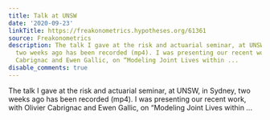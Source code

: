 ```yaml
---
title: Talk at UNSW
date: '2020-09-23'
linkTitle: https://freakonometrics.hypotheses.org/61361
source: Freakonometrics
description: The talk I gave at the risk and actuarial seminar, at UNSW, in Sydney,
  two weeks ago has been recorded (mp4). I was presenting our recent work, with Olivier
  Cabrignac and Ewen Gallic, on “Modeling Joint Lives within ...
disable_comments: true
---
```

The talk I gave at the risk and actuarial seminar, at UNSW, in Sydney, two weeks ago has been recorded (mp4). I was presenting our recent work, with Olivier Cabrignac and Ewen Gallic, on “Modeling Joint Lives within ...